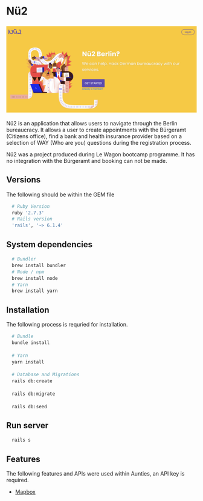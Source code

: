 # Nü2
<h3 align="center">
  <img src="app/assets/images/landingpage.png" width="800px">
</h3>
  
Nü2 is an application that allows users to navigate through the Berlin bureaucracy. It allows a user to create appointments with the Bürgeramt (Citizens office), find a bank and health insurance provider based on a selection of WAY (Who are you) questions during the registration process.

Nü2 was a project produced during Le Wagon bootcamp programme. It has no integration with the Bürgeramt and booking can not be made.

## Versions
The following should be within the GEM file
```ruby
  # Ruby Version
  ruby '2.7.3'
  # Rails version
  'rails', '~> 6.1.4'
```

## System dependencies
```bash
  # Bundler
  brew install bundler
  # Node / npm
  brew install node
  # Yarn
  brew install yarn
```
## Installation
The following process is requried for installation.

```bash
  # Bundle
  bundle install

  # Yarn
  yarn install

  # Database and Migrations
  rails db:create

  rails db:migrate

  rails db:seed
```

## Run server
```bash
  rails s
```

## Features
The following features and APIs were used within Aunties, an API key is required.
* [Mapbox](https://www.mapbox.com/)
